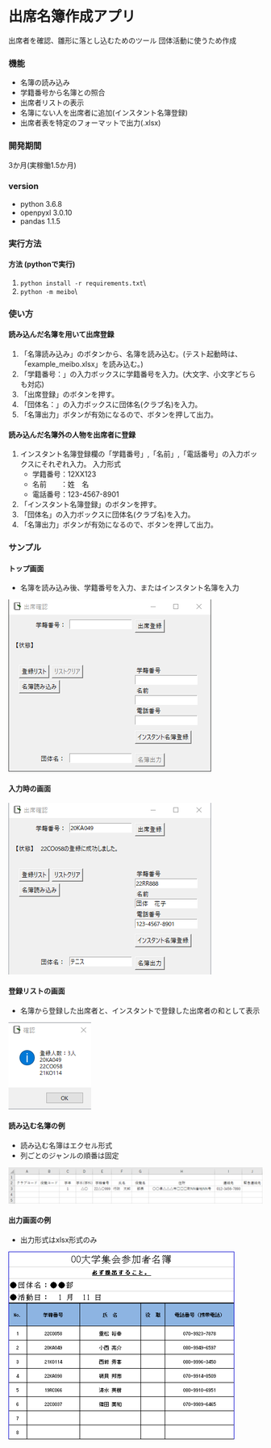# 出席名簿作成アプリ

出席者を確認、雛形に落とし込むためのツール
団体活動に使うため作成

### 機能

* 名簿の読み込み
* 学籍番号から名簿との照合
* 出席者リストの表示
* 名簿にない人を出席者に追加(インスタント名簿登録)
* 出席者表を特定のフォーマットで出力(.xlsx)

### 開発期間
3か月(実稼働1.5か月)

### version

* python 3.6.8
* openpyxl 3.0.10
* pandas 1.1.5

### 実行方法

#### 方法 (pythonで実行)

1. `python install -r requirements.txt`\
2. `python -m meibo`\

### 使い方

#### 読み込んだ名簿を用いて出席登録

1. 「名簿読み込み」のボタンから、名簿を読み込む。(テスト起動時は、「example_meibo.xlsx」を読み込む。)
2. 「学籍番号：」の入力ボックスに学籍番号を入力。(大文字、小文字どちらも対応)
3. 「出席登録」のボタンを押す。
4. 「団体名：」の入力ボックスに団体名(クラブ名)を入力。
5. 「名簿出力」ボタンが有効になるので、ボタンを押して出力。

#### 読み込んだ名簿外の人物を出席者に登録

1. インスタント名簿登録欄の「学籍番号」,「名前」,「電話番号」の入力ボックスにそれぞれ入力。
   入力形式
    * 学籍番号：12XX123
    * 名前　　：姓　名
    * 電話番号：123-4567-8901
2. 「インスタント名簿登録」のボタンを押す。
3. 「団体名」の入力ボックスに団体名(クラブ名)を入力。
4. 「名簿出力」ボタンが有効になるので、ボタンを押して出力。

### サンプル

#### トップ画面
* 名簿を読み込み後、学籍番号を入力、またはインスタント名簿を入力

![default_window](images/default_window.png)

#### 入力時の画面
![entered_window](images/entered_window.png)

#### 登録リストの画面
* 名簿から登録した出席者と、インスタントで登録した出席者の和として表示

![registrants_list_window](images/registrants_list_window.png)

#### 読み込む名簿の例
* 読み込む名簿はエクセル形式
* 列ごとのジャンルの順番は固定

![example_list](images/example_list.png)

#### 出力画面の例
* 出力形式はxlsx形式のみ

![example_output_sheet](images/example_output_sheet.png)
